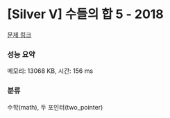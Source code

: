 # [Silver V] 수들의 합 5 - 2018 

[문제 링크](https://www.acmicpc.net/problem/2018) 

### 성능 요약

메모리: 13068 KB, 시간: 156 ms

### 분류

수학(math), 두 포인터(two_pointer)


